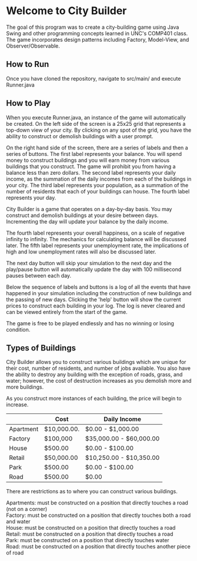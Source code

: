 
# Welcome to City Builder

The goal of this program was to create a city-building game using Java Swing and other programming concepts learned in UNC's COMP401 class. The game incorporates design patterns including Factory, Model-View, and Observer/Observable.


## How to Run

Once you have cloned the repository, navigate to src/main/ and execute Runner.java

## How to Play

When you execute Runner.java, an instance of the game will automatically be created. On the left side of the screen is a 25x25 grid that represents a top-down view of your city. By clicking on any spot of the grid, you have the ability to construct or demolish buildings with a user prompt. 

On the right hand side of the screen, there are a series of labels and then a series of buttons. The first label represents your balance. You will spend money to construct buildings and you will earn money from various buildings that you construct. The game will prohibit you from having a balance less than zero dollars. The second label represents your daily income, as the summation of the daily incomes from each of the buildings in your city. The third label represents your population, as a summation of the number of residents that each of your buildings can house. The fourth label represents your day. 

City Builder is a game that operates on a day-by-day basis. You may construct and demolish buildings at your desire between days. Incrementing the day will update your balance by the daily income.

The fourth label represents your overall happiness, on a scale of negative infinity to infinity. The mechanics for calculating balance will be discussed later. The fifth label represents your unemployment rate, the implications of high and low unemployment rates will also be discussed later.

The next day button will skip your simulation to the next day and the play/pause button will automatically update the day with 100 millisecond pauses between each day.

Below the sequence of labels and buttons is a log of all the events that have happened in your simulation including the construction of new buildings and the passing of new days. Clicking the 'help' button will show the current prices to construct each building in your log. The log is never cleared and can be viewed entirely from the start of the game.

The game is free to be played endlessly and has no winning or losing condition.

## Types of Buildings

City Builder allows you to construct various buildings which are unique for their cost, number of residents, and number of jobs available. You also have the ability to destroy any building with the exception of roads, grass, and water; however, the cost of destruction increases as you demolish more and more buildings.

As you construct more instances of each building, the price will begin to increase. 

|                |  Cost                         |Daily Income                 |
|----------------|-------------------------------|-----------------------------|
|Apartment		   | $10,000.00.                   |$0.00 - $1,000.00            |
|Factory         | $100,000                      |$35,000.00 - $60,000.00      |
|House           | $500.00                       |$0.00 - $100.00              |
|Retail          | $50,000.00                    |$10,250.00 - $10,350.00      |
|Park            | $500.00                       |$0.00 - $100.00              |
|Road            | $500.00                       |$0.00                        |



There are restrictions as to where you can construct various buildings.  

Apartments: must be constructed on a position that directly touches a road (not on a corner)  
Factory: must be constructed on a position that directly touches both a road and water  
House: must be constructed on a position that directly touches a road  
Retail: must be constructed on a position that directly touches a road  
Park: must be constructed on a position that directly touches water  
Road: must be constructed on a position that directly touches another piece of road  
